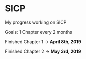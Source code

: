 # SICP
My progress working on SICP

Goals: 1 Chapter every 2 months

Finished Chapter 1 → **April 8th, 2019**

Finished Chapter 2 → **May 3rd, 2019**
